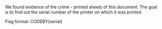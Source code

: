 We found evidence of the crime - printed sheets of this document. The goal is to find out the serial number of the printer on which it was printed.

Flag format: CODEBY{serial}
